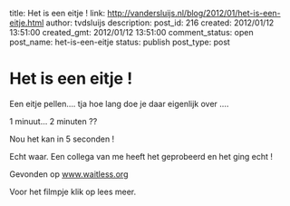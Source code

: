 title: Het is een eitje !
link: http://vandersluijs.nl/blog/2012/01/het-is-een-eitje.html
author: tvdsluijs
description: 
post_id: 216
created: 2012/01/12 13:51:00
created_gmt: 2012/01/12 13:51:00
comment_status: open
post_name: het-is-een-eitje
status: publish
post_type: post

# Het is een eitje !

Een eitje pellen…. tja hoe lang doe je daar eigenlijk over ….   
  
1 minuut… 2 minuten ??   
  
Nou het kan in 5 seconden !   
  
Echt waar. Een collega van me heeft het geprobeerd en het ging echt !   
  
Gevonden op www.waitless.org   
  
Voor het filmpje klik op lees meer.
